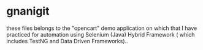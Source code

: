 # gnanigit
these files  belongs to the "opencart" demo application on which that I have practiced for automation using Selenium (Java) Hybrid Framework ( which includes TestNG and Data Driven Frameworks)..

